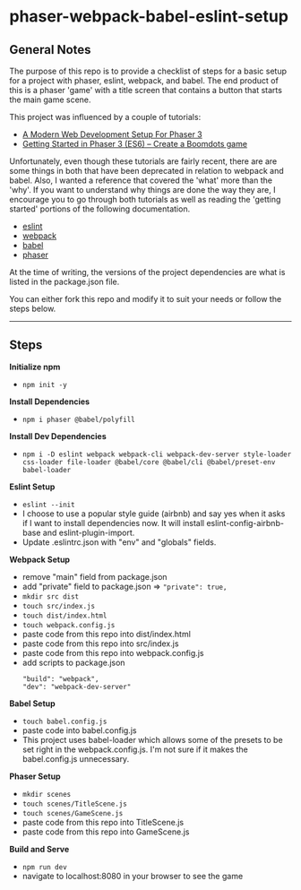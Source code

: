 # phaser-webpack-babel-eslint-setup

## **General Notes**
The purpose of this repo is to provide a checklist of steps for a basic setup for a project with phaser, eslint, webpack, and babel. The end product of this is a phaser 'game' with a title screen that contains a button that starts the main game scene.

This project was influenced by a couple of tutorials:
- [A Modern Web Development Setup For Phaser 3](https://snowbillr.github.io/blog//2018-04-09-a-modern-web-development-setup-for-phaser-3/)
- [Getting Started in Phaser 3 (ES6) – Create a Boomdots game](http://codetuto.com/2018/02/getting-started-phaser-3-es6-create-boomdots-game//)

Unfortunately, even though these tutorials are fairly recent, there are are some things in both that have been deprecated in relation to webpack and babel. Also, I wanted a reference that covered the 'what' more than the 'why'. If you want to understand why things are done the way they are, I encourage you to go through both tutorials as well as reading the 'getting started' portions of the following documentation.

- [eslint](https://eslint.org/)
- [webpack](https://webpack.js.org/)
- [babel](https://babeljs.io/)
- [phaser](https://phaser.io/)

At the time of writing, the versions of the project dependencies are what is listed in the package.json file.

You can either fork this repo and modify it to suit your needs or follow the steps below.

___
## **Steps**

**Initialize npm**

- `npm init -y`

**Install Dependencies**

- `npm i phaser @babel/polyfill`

**Install Dev Dependencies**

- `npm i -D eslint webpack webpack-cli webpack-dev-server style-loader css-loader file-loader @babel/core @babel/cli @babel/preset-env babel-loader`


**Eslint Setup**

- `eslint --init`
- I choose to use a popular style guide (airbnb) and say yes when it asks if I want to install dependencies now. It will install eslint-config-airbnb-base and eslint-plugin-import.
- Update .eslintrc.json with "env" and "globals" fields.

**Webpack Setup**

- remove "main" field from package.json
- add "private" field to package.json => `"private": true,`
- `mkdir src dist`
- `touch src/index.js`
- `touch dist/index.html`
- `touch webpack.config.js`
- paste code from this repo into dist/index.html
- paste code from this repo into src/index.js
- paste code from this repo into webpack.config.js
- add scripts to package.json
  ```
  "build": "webpack",
  "dev": "webpack-dev-server"
  ```

**Babel Setup**

- `touch babel.config.js`
- paste code into babel.config.js
- This project uses babel-loader which allows some of the presets to be set right in the webpack.config.js. I'm not sure if it makes the babel.config.js unnecessary.

**Phaser Setup**

- `mkdir scenes`
- `touch scenes/TitleScene.js`
- `touch scenes/GameScene.js`
- paste code from this repo into TitleScene.js
- paste code from this repo into GameScene.js

**Build and Serve**

- `npm run dev`
- navigate to localhost:8080 in your browser to see the game